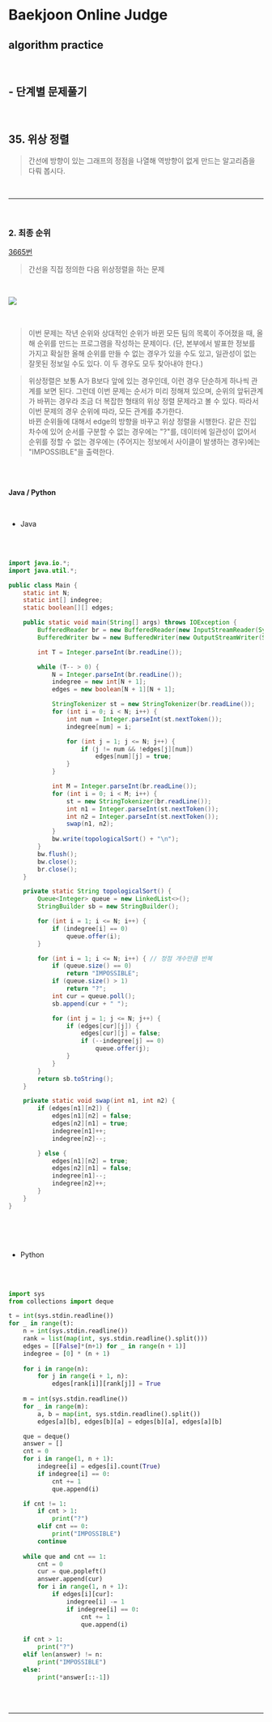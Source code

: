 # Baekjoon Online Judge

## algorithm practice

<br>

## - 단계별 문제풀기

<br>

## 35. 위상 정렬

> 간선에 방향이 있는 그래프의 정점을 나열해 역방향이 없게 만드는 알고리즘을 다뤄 봅시다.

<br>

---

<br>

### 2. 최종 순위
[3665번](https://www.acmicpc.net/problem/3665)
> 간선을 직접 정의한 다음 위상정렬을 하는 문제

<br>

![](https://images.velog.io/images/jini_eun/post/f607c8cb-55a9-429a-8358-72fc1299b326/image.png)

<br>

> 이번 문제는 작년 순위와 상대적인 순위가 바뀐 모든 팀의 목록이 주어졌을 때, 올해 순위를 만드는 프로그램을 작성하는 문제이다. (단, 본부에서 발표한 정보를 가지고 확실한 올해 순위를 만들 수 없는 경우가 있을 수도 있고, 일관성이 없는 잘못된 정보일 수도 있다. 이 두 경우도 모두 찾아내야 한다.)

> 위상정렬은 보통 A가 B보다 앞에 있는 경우인데, 이런 경우 단순하게 하나씩 관계를 보면 된다. 그런데 이번 문제는 순서가 미리 정해져 있으며, 순위의 앞뒤관계가 바뀌는 경우라 조금 더 복잡한 형태의 위상 정렬 문제라고 볼 수 있다. 따라서 이번 문제의 경우 순위에 따라, 모든 관계를 추가한다. <br>
바뀐 순위들에 대해서 edge의 방향을 바꾸고 위상 정렬을 시행한다. 같은 진입 차수에 있어 순서를 구분할 수 없는 경우에는 "?"를, 데이터에 일관성이 없어서 순위를 정할 수 없는 경우에는 (주어지는 정보에서 사이클이 발생하는 경우)에는 "IMPOSSIBLE"을 출력한다.

<br><br>

**Java / Python**

<br>

- Java

<br><br>

```java
import java.io.*;
import java.util.*;

public class Main {
	static int N;
	static int[] indegree;
	static boolean[][] edges;

	public static void main(String[] args) throws IOException {
		BufferedReader br = new BufferedReader(new InputStreamReader(System.in));
		BufferedWriter bw = new BufferedWriter(new OutputStreamWriter(System.out));

		int T = Integer.parseInt(br.readLine());

		while (T-- > 0) {
			N = Integer.parseInt(br.readLine());
			indegree = new int[N + 1];
			edges = new boolean[N + 1][N + 1];

			StringTokenizer st = new StringTokenizer(br.readLine());
			for (int i = 0; i < N; i++) {
				int num = Integer.parseInt(st.nextToken());
				indegree[num] = i;

				for (int j = 1; j <= N; j++) {
					if (j != num && !edges[j][num])
						edges[num][j] = true;
				}
			}

			int M = Integer.parseInt(br.readLine());
			for (int i = 0; i < M; i++) {
				st = new StringTokenizer(br.readLine());
				int n1 = Integer.parseInt(st.nextToken());
				int n2 = Integer.parseInt(st.nextToken());
				swap(n1, n2);
			}
			bw.write(topologicalSort() + "\n");
		}
		bw.flush();
		bw.close();
		br.close();
	}

	private static String topologicalSort() {
		Queue<Integer> queue = new LinkedList<>();
		StringBuilder sb = new StringBuilder();

		for (int i = 1; i <= N; i++) {
			if (indegree[i] == 0)
				queue.offer(i);
		}

		for (int i = 1; i <= N; i++) { // 정점 개수만큼 반복
			if (queue.size() == 0)
				return "IMPOSSIBLE";
			if (queue.size() > 1)
				return "?";
			int cur = queue.poll();
			sb.append(cur + " ");

			for (int j = 1; j <= N; j++) {
				if (edges[cur][j]) {
					edges[cur][j] = false;
					if (--indegree[j] == 0)
						queue.offer(j);
				}
			}
		}
		return sb.toString();
	}

	private static void swap(int n1, int n2) {
		if (edges[n1][n2]) {
			edges[n1][n2] = false;
			edges[n2][n1] = true;
			indegree[n1]++;
			indegree[n2]--;

		} else {
			edges[n1][n2] = true;
			edges[n2][n1] = false;
			indegree[n1]--;
			indegree[n2]++;
		}
	}
}
```

<br><br><br>

- Python

<br><br>

```python
import sys
from collections import deque

t = int(sys.stdin.readline())
for _ in range(t):
    n = int(sys.stdin.readline())
    rank = list(map(int, sys.stdin.readline().split()))
    edges = [[False]*(n+1) for _ in range(n + 1)]
    indegree = [0] * (n + 1)
    
    for i in range(n):
        for j in range(i + 1, n):
            edges[rank[i]][rank[j]] = True
            
    m = int(sys.stdin.readline())
    for _ in range(m):
        a, b = map(int, sys.stdin.readline().split())
        edges[a][b], edges[b][a] = edges[b][a], edges[a][b]

    que = deque()
    answer = []
    cnt = 0
    for i in range(1, n + 1):
        indegree[i] = edges[i].count(True)
        if indegree[i] == 0:
            cnt += 1
            que.append(i)

    if cnt != 1:
        if cnt > 1:
            print("?")
        elif cnt == 0:
            print("IMPOSSIBLE")
        continue
            
    while que and cnt == 1:
        cnt = 0
        cur = que.popleft()
        answer.append(cur)
        for i in range(1, n + 1):
            if edges[i][cur]:
                indegree[i] -= 1
                if indegree[i] == 0:
                    cnt += 1
                    que.append(i)
                    
    if cnt > 1:
        print("?")
    elif len(answer) != n:
        print("IMPOSSIBLE")
    else:
        print(*answer[::-1])
```

<br><br>

---

<br>
